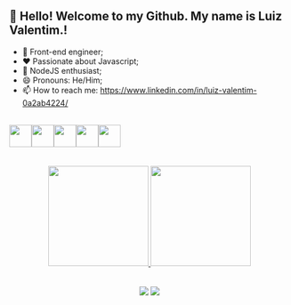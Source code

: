 ## 👋 Hello! Welcome to my Github. My name is Luiz Valentim.!
<!--
**lluizvalentim/lluizvalentim** is a ✨ _special_ ✨ repository because its `README.md` (this file) appears on your GitHub profile.
-->

- 🔭 Front-end engineer; 
- ❤ Passionate about Javascript;
- 🌱 NodeJS enthusiast; 
- 😄 Pronouns: He/Him; 
- 📫 How to reach me: https://www.linkedin.com/in/luiz-valentim-0a2ab4224/ 

<br>
<div align="center" style=" display: flex; justify-content: space-beetween;">
  
 <img align="center" src="https://cdn.jsdelivr.net/gh/devicons/devicon/icons/html5/html5-original.svg" width="40" height="40"/> 
 <img align="center"  src="https://cdn.jsdelivr.net/gh/devicons/devicon/icons/css3/css3-original.svg" width="40" height="40"/> 
 <img align="center"  src="https://cdn.jsdelivr.net/gh/devicons/devicon/icons/javascript/javascript-original.svg" width="40" height="40"/>
 <img align="center"  src="https://cdn.jsdelivr.net/gh/devicons/devicon/icons/react/react-original.svg" width="40" height="40"/>
 <img align="center"  src="https://cdn.jsdelivr.net/gh/devicons/devicon/icons/git/git-original.svg" width="40" height="40"/>
                                                                                                                            
</div>

<br>
<br>

<div align="center" dir="auto">
<a href="https://github.com/lluizvalentim"><img height="180em" src="https://github-readme-stats.vercel.app/api/top-langs/?username=lluizvalentim&layout=compact&langs_count=7&theme=dracula"/>
<img height="180em" src="https://github-readme-stats.vercel.app/api?username=lluizvalentim&show_icons=true&theme=dracula&include_all_commits=true&count_private=true"/>

</div>

<br>
<br>

<div align="center" dir="auto">
   <a href="https://instagram.com/seu-usuário-instagram-aqui](https://www.instagram.com/lluizvalentim/)" target="_blank"><img src="https://img.shields.io/badge/-Instagram-%23E4405F?style=for-the-badge&logo=instagram&logoColor=white" target="_blank"></a>
<a href="https://www.linkedin.com/in/luiz-valentim-0a2ab4224/" target="_blank"><img src="https://img.shields.io/badge/-LinkedIn-%230077B5?style=for-the-badge&logo=linkedin&logoColor=white" target="_blank"></a>  
</div>
